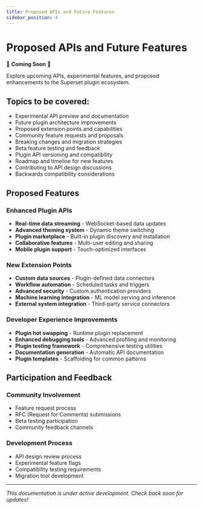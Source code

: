 ```yaml
---
title: Proposed APIs and Future Features
sidebar_position: 4
---
```


<!--
Licensed to the Apache Software Foundation (ASF) under one
or more contributor license agreements.  See the NOTICE file
distributed with this work for additional information
regarding copyright ownership.  The ASF licenses this file
to you under the Apache License, Version 2.0 (the
"License"); you may not use this file except in compliance
with the License.  You may obtain a copy of the License at

  http://www.apache.org/licenses/LICENSE-2.0

Unless required by applicable law or agreed to in writing,
software distributed under the License is distributed on an
"AS IS" BASIS, WITHOUT WARRANTIES OR CONDITIONS OF ANY
KIND, either express or implied.  See the License for the
specific language governing permissions and limitations
under the License.
-->

# Proposed APIs and Future Features

🚧 **Coming Soon** 🚧

Explore upcoming APIs, experimental features, and proposed enhancements to the Superset plugin ecosystem.

## Topics to be covered:

- Experimental API preview and documentation
- Future plugin architecture improvements
- Proposed extension points and capabilities
- Community feature requests and proposals
- Breaking changes and migration strategies
- Beta feature testing and feedback
- Plugin API versioning and compatibility
- Roadmap and timeline for new features
- Contributing to API design discussions
- Backwards compatibility considerations

## Proposed Features

### Enhanced Plugin APIs
- **Real-time data streaming** - WebSocket-based data updates
- **Advanced theming system** - Dynamic theme switching
- **Plugin marketplace** - Built-in plugin discovery and installation
- **Collaborative features** - Multi-user editing and sharing
- **Mobile plugin support** - Touch-optimized interfaces

### New Extension Points
- **Custom data sources** - Plugin-defined data connectors
- **Workflow automation** - Scheduled tasks and triggers
- **Advanced security** - Custom authentication providers
- **Machine learning integration** - ML model serving and inference
- **External system integration** - Third-party service connectors

### Developer Experience Improvements
- **Plugin hot swapping** - Runtime plugin replacement
- **Enhanced debugging tools** - Advanced profiling and monitoring
- **Plugin testing framework** - Comprehensive testing utilities
- **Documentation generation** - Automatic API documentation
- **Plugin templates** - Scaffolding for common patterns

## Participation and Feedback

### Community Involvement
- Feature request process
- RFC (Request for Comments) submissions
- Beta testing participation
- Community feedback channels

### Development Process
- API design review process
- Experimental feature flags
- Compatibility testing requirements
- Migration tool development

---

*This documentation is under active development. Check back soon for updates!*
